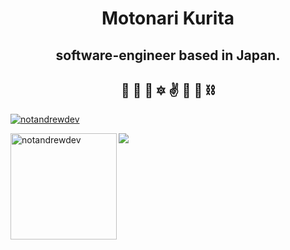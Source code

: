 <h1 align="center">Motonari Kurita</h1>
<h2 align="center">software-engineer based in Japan.</h2>

<h2 align="center">🐘 💎 🐍 🔯 ✌️ 🐋 🔶 ⛓️</h2>

<p align="left"> <a href="https://github.com/ryo-ma/github-profile-trophy"><img src="https://github-profile-trophy.vercel.app/?username=mk1018&theme=onedark&margin-w=15&margin-h=15&column=7" alt="notandrewdev" /></a> </p>

<div>
<img height="170" align="left" src="https://github-readme-stats.vercel.app/api?username=mk1018&count_private=true&include_all_commits=true&theme=onedark" alt="notandrewdev" />
<img src="https://github-readme-stats.vercel.app/api/top-langs/?username=mk1018&layout=compact&theme=onedark&langs_count=15" />
</div>
  

